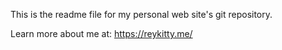 This is the readme file for my personal web site's git repository.

Learn more about me at: https://reykitty.me/
